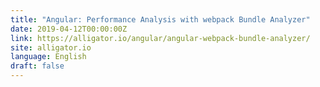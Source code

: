 ```yaml
---
title: "Angular: Performance Analysis with webpack Bundle Analyzer"
date: 2019-04-12T00:00:00Z
link: https://alligator.io/angular/angular-webpack-bundle-analyzer/
site: alligator.io
language: English
draft: false
---
```

